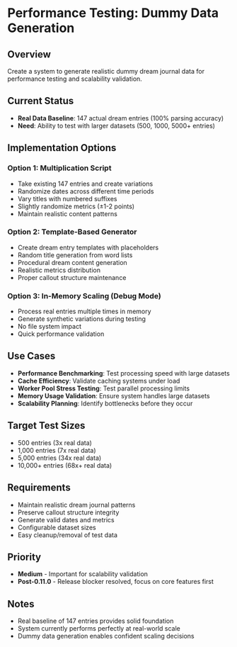 # Performance Testing: Dummy Data Generation

## Overview
Create a system to generate realistic dummy dream journal data for performance testing and scalability validation.

## Current Status
- **Real Data Baseline**: 147 actual dream entries (100% parsing accuracy)
- **Need**: Ability to test with larger datasets (500, 1000, 5000+ entries)

## Implementation Options

### Option 1: Multiplication Script
- Take existing 147 entries and create variations
- Randomize dates across different time periods
- Vary titles with numbered suffixes
- Slightly randomize metrics (±1-2 points)
- Maintain realistic content patterns

### Option 2: Template-Based Generator
- Create dream entry templates with placeholders
- Random title generation from word lists
- Procedural dream content generation
- Realistic metrics distribution
- Proper callout structure maintenance

### Option 3: In-Memory Scaling (Debug Mode)
- Process real entries multiple times in memory
- Generate synthetic variations during testing
- No file system impact
- Quick performance validation

## Use Cases
- **Performance Benchmarking**: Test processing speed with large datasets
- **Cache Efficiency**: Validate caching systems under load
- **Worker Pool Stress Testing**: Test parallel processing limits
- **Memory Usage Validation**: Ensure system handles large datasets
- **Scalability Planning**: Identify bottlenecks before they occur

## Target Test Sizes
- 500 entries (3x real data)
- 1,000 entries (7x real data) 
- 5,000 entries (34x real data)
- 10,000+ entries (68x+ real data)

## Requirements
- Maintain realistic dream journal patterns
- Preserve callout structure integrity
- Generate valid dates and metrics
- Configurable dataset sizes
- Easy cleanup/removal of test data

## Priority
- **Medium** - Important for scalability validation
- **Post-0.11.0** - Release blocker resolved, focus on core features first

## Notes
- Real baseline of 147 entries provides solid foundation
- System currently performs perfectly at real-world scale
- Dummy data generation enables confident scaling decisions 